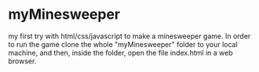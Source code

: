 # myMinesweeper
my first try with html/css/javascript to make a minesweeper game.
In order to run the game clone the whole "myMinesweeper" folder to your local machine, and then, inside the folder, open the file index.html in a web browser.
